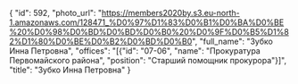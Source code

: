 {
    "id": 592,
    "photo_url": "https://members2020by.s3.eu-north-1.amazonaws.com/128471_%D0%97%D1%83%D0%B1%D0%BA%D0%BE%20%D0%98%D0%BD%D0%BD%D0%B0%20%D0%9F%D0%B5%D1%82%D1%80%D0%BE%D0%B2%D0%BD%D0%B0",
    "full_name": "Зубко Инна Петровна",
    "offices": "[{\"id\": \"07-06\", \"name\": \"Прокуратура Первомайского района\", \"position\": \"Старший помощник прокурора\"}]",
    "title": "Зубко Инна Петровна"
}